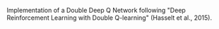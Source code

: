 Implementation of a Double Deep Q Network following "Deep Reinforcement Learning with Double Q-learning" (Hasselt et al., 2015). 
